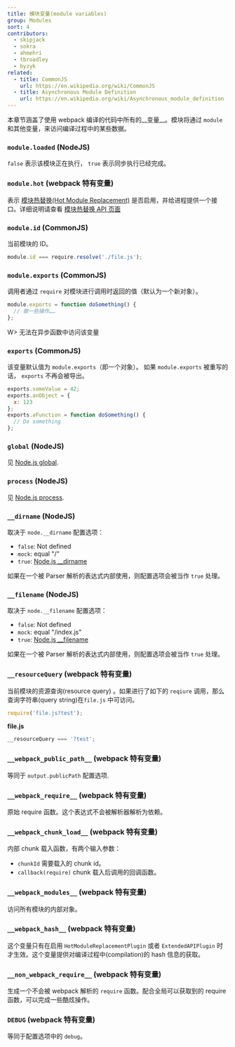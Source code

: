 ```yaml
---
title: 模块变量(module variables)
group: Modules
sort: 4
contributors:
  - skipjack
  - sokra
  - ahmehri
  - tbroadley
  - byzyk
related:
  - title: CommonJS
    url: https://en.wikipedia.org/wiki/CommonJS
  - title: Asynchronous Module Definition
    url: https://en.wikipedia.org/wiki/Asynchronous_module_definition
---
```


本章节涵盖了使用 webpack 编译的代码中所有的__变量__。模块将通过 `module` 和其他变量，来访问编译过程中的某些数据。


### `module.loaded` (NodeJS)

`false` 表示该模块正在执行， `true` 表示同步执行已经完成。


### `module.hot` (webpack 特有变量)

表示 [模块热替换(Hot Module Replacement)](/concepts/hot-module-replacement) 是否启用，并给进程提供一个接口。详细说明请查看 [模块热替换 API 页面](/api/hot-module-replacement)


### `module.id` (CommonJS)

当前模块的 ID。

``` javascript
module.id === require.resolve('./file.js');
```


### `module.exports` (CommonJS)

调用者通过 `require` 对模块进行调用时返回的值（默认为一个新对象）。

``` javascript
module.exports = function doSomething() {
  // 做一些操作……
};
```

W> 无法在异步函数中访问该变量


### `exports` (CommonJS)

该变量默认值为 `module.exports`（即一个对象）。 如果 `module.exports` 被重写的话， `exports` 不再会被导出。

``` javascript
exports.someValue = 42;
exports.anObject = {
  x: 123
};
exports.aFunction = function doSomething() {
  // Do something
};
```


### `global` (NodeJS)

见 [Node.js global](https://nodejs.org/api/globals.html#globals_global).


### `process` (NodeJS)

见 [Node.js process](https://nodejs.org/api/process.html).


### `__dirname` (NodeJS)

取决于 `node.__dirname` 配置选项：

* `false`: Not defined
* `mock`: equal "/"
* `true`: [Node.js __dirname](https://nodejs.org/api/globals.html#globals_dirname)

如果在一个被 Parser 解析的表达式内部使用，则配置选项会被当作 `true` 处理。


### `__filename` (NodeJS)

取决于 `node.__filename` 配置选项：

* `false`: Not defined
* `mock`: equal "/index.js"
* `true`: [Node.js __filename](https://nodejs.org/api/globals.html#globals_filename)

如果在一个被 Parser 解析的表达式内部使用，则配置选项会被当作 `true` 处理。


### `__resourceQuery` (webpack 特有变量)

当前模块的资源查询(resource query) 。如果进行了如下的 `reqiure` 调用，那么查询字符串(query string)在`file.js` 中可访问。

``` javascript
require('file.js?test');
```

__file.js__

``` javascript
__resourceQuery === '?test';
```


### `__webpack_public_path__` (webpack 特有变量)

等同于 `output.publicPath` 配置选项.


### `__webpack_require__` (webpack 特有变量)

原始 require 函数。这个表达式不会被解析器解析为依赖。


### `__webpack_chunk_load__` (webpack 特有变量)

内部 chunk 载入函数，有两个输入参数：

* `chunkId` 需要载入的 chunk id。
* `callback(require)` chunk 载入后调用的回调函数。


### `__webpack_modules__` (webpack 特有变量)

访问所有模块的内部对象。


### `__webpack_hash__` (webpack 特有变量)

这个变量只有在启用 `HotModuleReplacementPlugin` 或者 `ExtendedAPIPlugin` 时才生效。这个变量提供对编译过程中(compilation)的 hash 信息的获取。


### `__non_webpack_require__` (webpack 特有变量)

生成一个不会被 webpack 解析的 `require` 函数。配合全局可以获取到的 require 函数，可以完成一些酷炫操作。


### `DEBUG`  (webpack 特有变量)

等同于配置选项中的 `debug`。
